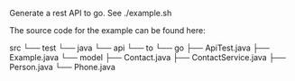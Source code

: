 Generate a rest API to go.
See ./example.sh

The source code for the example can be found here:

src
 └── test
     └── java
         └── api
             └── to
                 └── go
                     ├── ApiTest.java
                     ├── Example.java
                     └── model
                         ├── Contact.java
                         ├── ContactService.java
                         ├── Person.java
                         └── Phone.java

